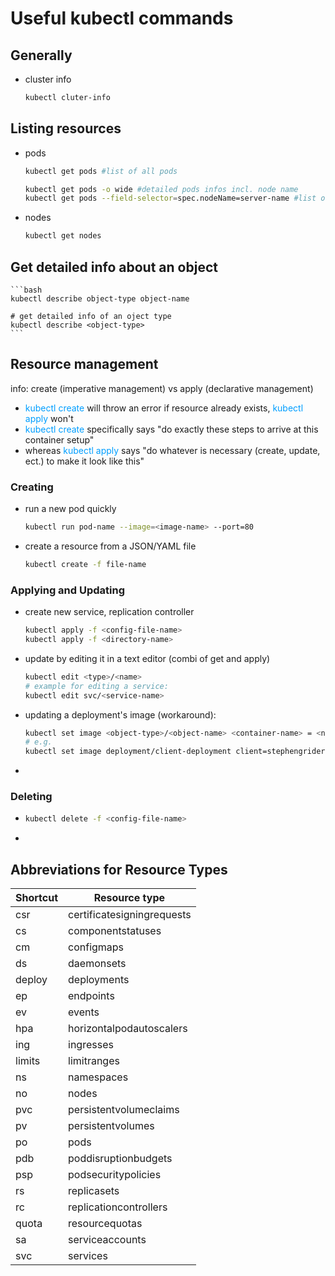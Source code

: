 # Useful kubectl commands

## Generally

* cluster info
    ```bash
    kubectl cluter-info
    ```

## Listing resources

* pods
    ```bash
    kubectl get pods #list of all pods

    kubectl get pods -o wide #detailed pods infos incl. node name
    kubectl get pods --field-selector=spec.nodeName=server-name #list of all pods of a specific node server
    ```
* nodes
    ```bash
    kubectl get nodes
    ```

## Get detailed info about an object
    ```bash
    kubectl describe object-type object-name

    # get detailed info of an oject type
    kubectl describe <object-type>
    ```

## Resource management

info: create (imperative management) vs apply (declarative management)
* <span style="color:#009eff">kubectl create</span> will throw an error if resource already exists, <span style="color:#009eff">kubectl apply</span> won't
* <span style="color:#009eff">kubectl create</span> specifically says "do exactly these steps to arrive at this container setup"
* whereas <span style="color:#009eff">kubectl apply</span> says "do whatever is necessary (create, update, ect.) to make it look like this"

### Creating
* run a new pod quickly
    ```bash
    kubectl run pod-name --image=<image-name> --port=80
    ```
* create a resource from a JSON/YAML file
    ```bash
    kubectl create -f file-name
    ```

### Applying and Updating
* create new service, replication controller
    ```bash
    kubectl apply -f <config-file-name>
    kubectl apply -f <directory-name>
    ```
* update by editing it in a text editor (combi of get and apply)
    ```bash
    kubectl edit <type>/<name>
    # example for editing a service:
    kubectl edit svc/<service-name>
    ```
* updating a deployment's image (workaround):
    ```bash
    kubectl set image <object-type>/<object-name> <container-name> = <new-image-name>
    # e.g.
    kubectl set image deployment/client-deployment client=stephengrider/multi-client:v5
    ```
* 
    ```bash
    
    ```

### Deleting
* 
    ```bash
    kubectl delete -f <config-file-name>
    ```
* 
    ```bash
    
    ```

## Abbreviations for Resource Types

Shortcut | Resource type
---- | ----
csr | certificatesigningrequests
cs | componentstatuses
cm | configmaps
ds | daemonsets
deploy | deployments
ep | endpoints
ev | events
hpa | horizontalpodautoscalers
ing | ingresses
limits | limitranges
ns | namespaces
no | nodes
pvc | persistentvolumeclaims
pv | persistentvolumes
po | pods
pdb | poddisruptionbudgets
psp | podsecuritypolicies
rs | replicasets
rc | replicationcontrollers
quota | resourcequotas
sa | serviceaccounts
svc | services